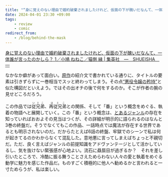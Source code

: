 ```yaml
---
title: "“身に覚えのない理由で婚約破棄されましたけれど、仮面の下が醜いだなんて、一体誰が言ったのかしら？”"
date: 2024-04-01 23:30 +09:00
tags:
    - review
    - comic
redirect_from:
    - /blog/behind-the-mask
---
```


[身に覚えのない理由で婚約破棄されましたけれど、仮面の下が醜いだなんて、一体誰が言ったのかしら？ 1／小鳩 ねねこ／猫側 縁 \| 集英社　―　SHUEISHA　―](https://www.shueisha.co.jp/books/items/contents.html?isbn=978-4-08-855220-0)

なかなか癖があって面白い。[原作](https://ncode.syosetu.com/n7039fp/)の紹介文で書かれている通りに、タイトルの要素は引きずらずに一巻相当でスッと終わってしまう。その点[“悪役令嬢の矜持”](https://www.manga-up.com/titles/1197)と似た構図だといえよう。ではその出オチの後で何をするのか。そこが作者の腕の見せどころだろう。

この作品では<ruby>従兄弟<rp>(</rp><rt>いとこ</rt><rp>)</rp></ruby>、<ruby>再従兄弟<rp>(</rp><rt>はとこ</rt><rp>)</rp></ruby>との関係、そして「番」という概念をめぐる、執着の物語へと展開していく。この「番」という概念は、[とあるジャンル](https://ja.wikipedia.org/wiki/%E3%82%AA%E3%83%A1%E3%82%AC%E3%83%90%E3%83%BC%E3%82%B9)の存在を知っていればおおよその見当はつくが、その詳細が明示的に語られるのはなんと3巻の終盤だ。そうでなくてもこの作品、一話時点では魔法が存在する世界であるとも明示されないのだ。だからたとえば6話の終盤、牢獄でのシーンで私は何が起きてるのかわからなくて混乱した。意地悪に言ってしまえばちょっと不親切だ。ただ、良く言えばジャンルの前提知識をアドヴァンテージとして活かしているし、気を抜けない緊張感が心地よい。流石に贔屓目が過ぎるか？　それを差し引いたところで、冷酷に振る舞うことさえためらわない人々の愛と執着をめぐる動学に魅力を感じた作品だ。ものすごく積極的に他人へ勧めるかと言われると一寸ためらうが、私は楽しい。
